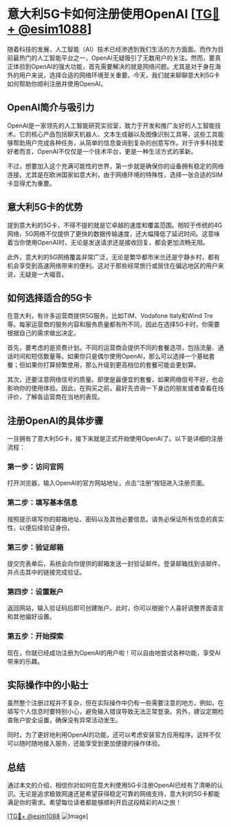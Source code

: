 # 意大利5G卡如何注册使用OpenAI [[TG💪+ @esim1088](https://t.me/s/esim1088)]

随着科技的发展，人工智能（AI）技术已经渗透到我们生活的方方面面。而作为目前最热门的人工智能平台之一，OpenAI无疑吸引了无数用户的关注。然而，要真正体验到OpenAI的强大功能，首先需要解决的就是网络问题。尤其是对于身在海外的用户来说，选择合适的网络环境至关重要。今天，我们就来聊聊意大利5G卡如何帮助你顺利注册并使用OpenAI。

## OpenAI简介与吸引力

OpenAI是一家领先的人工智能研究实验室，致力于开发和推广友好的人工智能技术。它的核心产品包括聊天机器人、文本生成器以及图像识别工具等，这些工具能够帮助用户完成各种任务，从简单的信息查询到复杂的创意写作。对于许多科技爱好者而言，OpenAI不仅仅是一个技术平台，更是一种生活方式的革新。

不过，想要加入这个充满可能性的世界，第一步就是确保你的设备拥有稳定的网络连接。尤其是在欧洲国家如意大利，由于网络环境的特殊性，选择一张合适的SIM卡显得尤为重要。

## 意大利5G卡的优势

提到意大利的5G卡，不得不提的就是它卓越的速度和覆盖范围。相较于传统的4G网络，5G网络不仅提供了更快的数据传输速度，还大幅降低了延迟时间。这意味着当你使用OpenAI时，无论是发送请求还是接收回复，都会更加流畅无阻。

此外，意大利的5G网络覆盖非常广泛，无论是繁华都市米兰还是宁静乡村，都有机会享受到高速网络带来的便利。这对于那些经常旅行或居住在偏远地区的用户来说，无疑是一大福音。

## 如何选择适合的5G卡

在意大利，有许多运营商提供5G服务，比如TIM、Vodafone Italy和Wind Tre等。每家运营商的服务内容和服务质量都有所不同，因此在选择5G卡时，你需要根据自己的需求做出决定。

首先，要考虑的是资费计划。不同的运营商会提供不同的套餐选项，包括流量、通话时间和短信数量等。如果你只是偶尔使用OpenAI，那么可以选择一个基础套餐；但如果你打算频繁使用，那么升级到更高档位的套餐可能会更划算。

其次，还要注意网络信号的质量。即使是最便宜的套餐，如果网络信号不好，也会影响你的使用体验。因此，在购买之前，最好先咨询一下身边的朋友或者查看在线评价，了解各运营商在当地的表现。

## 注册OpenAI的具体步骤

一旦拥有了意大利5G卡，接下来就是正式开始使用OpenAI了。以下是详细的注册流程：

### 第一步：访问官网
打开浏览器，输入OpenAI的官方网站地址，点击“注册”按钮进入注册页面。

### 第二步：填写基本信息
按照提示填写你的邮箱地址、密码以及其他必要信息。请务必保证所有信息的真实性，以便后续验证身份。

### 第三步：验证邮箱
提交完表单后，系统会向你提供的邮箱发送一封验证邮件。登录邮箱找到该邮件，并点击其中的链接完成验证。

### 第四步：设置账户
返回网站，输入验证码后即可创建账户。此时，你可以根据个人喜好调整界面语言和其他偏好设置。

### 第五步：开始探索
现在，你就已经成功注册为OpenAI的用户啦！可以自由地尝试各种功能，享受AI带来的乐趣。

## 实际操作中的小贴士

虽然整个注册过程并不复杂，但在实际操作中仍有一些需要注意的地方。例如，在填写个人信息时要特别小心，避免输入错误导致无法正常登录。另外，建议定期检查账户安全设置，确保没有异常活动发生。

同时，为了更好地利用OpenAI的功能，还可以考虑安装官方应用程序。这样不仅可以随时随地接入服务，还能享受到更加便捷的操作体验。

## 总结

通过本文的介绍，相信你对如何在意大利使用5G卡注册OpenAI已经有了清晰的认识。无论是追求极致网速还是希望获得稳定可靠的网络支持，意大利的5G卡都能满足你的需求。希望每位读者都能够顺利开启这段精彩的AI之旅！

[[TG💪+ @esim1088](https://t.me/s/esim1088) ![Image](https://i.postimg.cc/4NQfJmqS/Snipaste-2025-05-13-00-14-12.png)]